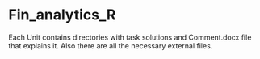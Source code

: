 # Fin_analytics_R
Each Unit contains directories with task solutions and Comment.docx file that explains it. Also there are all the necessary external files.
